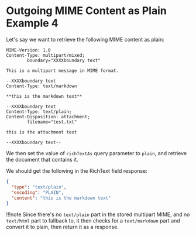 # Outgoing MIME Content as Plain Example 4

Let's say we want to retrieve the following MIME content as plain:

```text
MIME-Version: 1.0
Content-Type: multipart/mixed;
        boundary="XXXXboundary text"

This is a multipart message in MIME format.

--XXXXboundary text
Content-Type: text/markdown

**this is the markdown text**

--XXXXboundary text
Content-Type: text/plain;
Content-Disposition: attachment;
        filename="test.txt"

this is the attachment text

--XXXXboundary text--
```

We then set the value of `richTextAs` query parameter to `plain`, and retrieve the document that contains it.

We should get the following in the RichText field response:

```json
{
  "type": "text/plain",
  "encoding": "PLAIN",
  "content": "this is the markdown text"
}
```

!!!note
    Since there's no `text/plain` part in the stored multipart MIME, and no `text/html` part to fallback to, it then checks for a `text/markdown` part and convert it to plain, then return it as a response.
